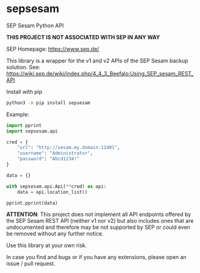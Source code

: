 # sepsesam
SEP Sesam Python API

**THIS PROJECT IS NOT ASSOCIATED WITH SEP IN ANY WAY**

SEP Homepage: https://www.sep.de/

This library is a wrapper for the v1 and v2 APIs of the SEP Sesam backup solution.
See: https://wiki.sep.de/wiki/index.php/4_4_3_Beefalo:Using_SEP_sesam_REST_API

Install with pip
```bash
python3 -m pip install sepsesam
```

Example:
```python
import pprint
import sepsesam.api

cred = {
    "url": "http://sesam.my.domain:11401",
    "username": "Administrator",
    "password": "Abcd1234!"
}

data = {}

with sepsesam.api.Api(**cred) as api:
    data = api.location_list()

pprint.pprint(data)
```

**ATTENTION**: This project does not implement all API endpoints offered by the 
SEP Sesam REST API (neither v1 nor v2) but also includes ones that are undocumented
and therefore may be not supported by SEP or could even be removed without any
further notice.

Use this library at your own risk.

In case you find and bugs or if you have any extensions, please open an issue / pull
request.
